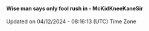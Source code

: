 #### Wise man says only fool rush in - McKidKneeKaneSir
Updated on 04/12/2024 - 08:16:13 (UTC) Time Zone
